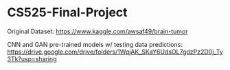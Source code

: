 # CS525-Final-Project
Original Dataset: https://www.kaggle.com/awsaf49/brain-tumor

CNN and GAN pre-trained models w/ testing data predictions: https://drive.google.com/drive/folders/1WqjAK_SKaY6UdsOL7gdzPz2D0j_Ty3Tk?usp=sharing
